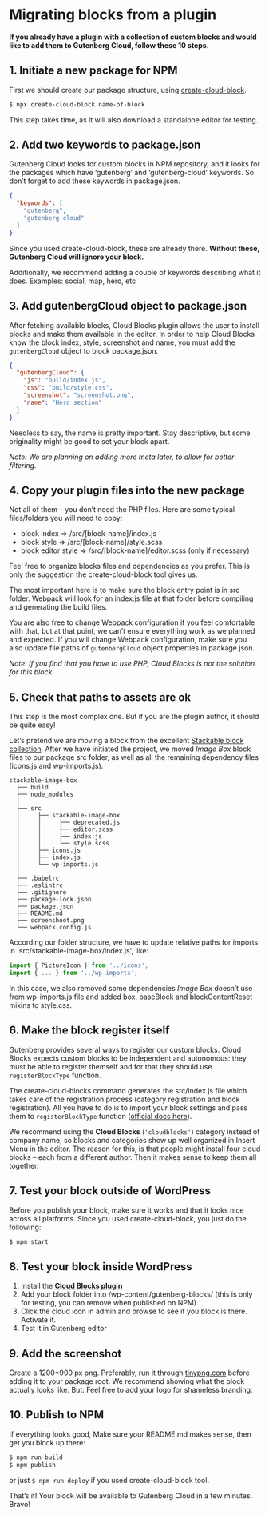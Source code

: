 # Migrating blocks from a plugin

**If you already have a plugin with a collection of custom blocks and would like to add them to Gutenberg Cloud, follow these 10 steps.**

## 1. Initiate a new package for NPM

First we should create our package structure, using [create-cloud-block](https://github.com/front/create-cloud-block).

```sh
$ npx create-cloud-block name-of-block
```

This step takes time, as it will also download a standalone editor for testing.

## 2. Add two keywords to package.json

Gutenberg Cloud looks for custom blocks in NPM repository, and it looks for the packages which have ‘gutenberg’ and ‘gutenberg-cloud’ keywords. So don’t forget to add these keywords in package.json.

```json
{
  "keywords": [
    "gutenberg",
    "gutenberg-cloud"
  ]
}
```

Since you used create-cloud-block, these are already there. **Without these, Gutenberg Cloud will ignore your block.**

Additionally, we recommend adding a couple of keywords describing what it does. Examples: social, map, hero, etc

## 3. Add gutenbergCloud object to package.json

After fetching available blocks, Cloud Blocks plugin allows the user to install blocks and make them available in the editor. In order to help Cloud Blocks know the block index, style, screenshot and name, you must add the `gutenbergCloud` object to block package.json.

```json
{
  "gutenbergCloud": {
    "js": "build/index.js",
    "css": "build/style.css",
    "screenshot": "screenshot.png",
    "name": "Hero section"
  }
}
```

Needless to say, the name is pretty important. Stay descriptive, but some originality might be good to set your block apart.

*Note: We are planning on adding more meta later, to allow for better filtering.*

## 4. Copy your plugin files into the new package

Not all of them – you don’t need the PHP files. Here are some typical files/folders you will need to copy:

  - block index        => /src/[block-name]/index.js
  - block style        => /src/[block-name]/style.scss
  - block editor style => /src/[block-name]/editor.scss (only if necessary)

Feel free to organize blocks files and dependencies as you prefer. This is only the suggestion the create-cloud-block tool gives us.

The most important here is to make sure the block entry point is in src folder. Webpack will look for an index.js file at that folder before compiling and generating the build files.

You are also free to change Webpack configuration if you feel comfortable with that, but at that point, we can’t ensure everything work as we planned and expected. If you will change Webpack configuration, make sure you also update file paths of `gutenbergCloud` object properties in package.json.

*Note: If you find that you have to use PHP, Cloud Blocks is not the solution for this block.*

## 5. Check that paths to assets are ok

This step is the most complex one. But if you are the plugin author, it should be quite easy!

Let’s pretend we are moving a block from the excellent [Stackable block collection](https://wordpress.org/plugins/stackable-ultimate-gutenberg-blocks/). After we have initiated the project, we moved *Image Box* block files to our package src folder, as well as all the remaining dependency files (icons.js and wp-imports.js).

```
stackable-image-box
  ├── build
  ├── node_modules
  │
  ├── src
  │     ├── stackable-image-box
  │     │     ├── deprecated.js
  │     │     ├── editor.scss
  │     │     ├── index.js
  │     │     └── style.scss
  │     ├── icons.js
  │     ├── index.js
  │     └── wp-imports.js
  │
  ├── .babelrc
  ├── .eslintrc
  ├── .gitignore
  ├── package-lock.json
  ├── package.json
  ├── README.md
  ├── screenshoot.png
  └── webpack.config.js

```

According our folder structure, we have to update relative paths for imports in 'src/stackable-image-box/index.js', like:

```js
import { PictureIcon } from '../icons';
import { ... } from '../wp-imports';
```

In this case, we also removed some dependencies *Image Box* doesn’t use from wp-imports.js file and added box, baseBlock and blockContentReset mixins to style.css.

## 6. Make the block register itself

Gutenberg provides several ways to register our custom blocks. Cloud Blocks expects custom blocks to be independent and autonomous: they must be able to register themself and for that they should use `registerBlockType` function.

The create-cloud-blocks command generates the src/index.js file which takes care of the registration process (category registration and block registration). All you have to do is to import your block settings and pass them to `registerBlockType` function ([official docs here](https://wordpress.org/gutenberg/handbook/blocks/writing-your-first-block-type/#registering-the-block)).

We recommend using the **Cloud Blocks** (`'cloudblocks'`) category instead of company name, so blocks and categories show up well organized in Insert Menu in the editor. The reason for this, is that people might install four cloud blocks – each from a different author. Then it makes sense to keep them all together.

## 7. Test your block outside of WordPress

Before you publish your block, make sure it works and that it looks nice across all platforms. Since you used create-cloud-block, you just do the following:

```sh
$ npm start
```

## 8. Test your block inside WordPress

1. Install the **[Cloud Blocks plugin](https://wordpress.org/plugins/cloud-blocks/)**
2. Add your block folder into /wp-content/gutenberg-blocks/ (this is only for testing, you can remove when published on NPM)
3. Click the cloud icon in admin and browse to see if you block is there. Activate it.
4. Test it in Gutenberg editor

## 9. Add the screenshot

Create a 1200*900 px png. Preferably, run it through [tinypng.com](https://tinypng.com/) before adding it to your package root. We recommend showing what the block actually looks like. But: Feel free to add your logo for shameless branding.

## 10. Publish to NPM

If everything looks good, Make sure your README.md makes sense, then get you block up there:

```sh
$ npm run build
$ npm publish
```

or just `$ npm run deploy` if you used create-cloud-block tool.

That’s it! Your block will be available to Gutenberg Cloud in a few minutes. Bravo!
